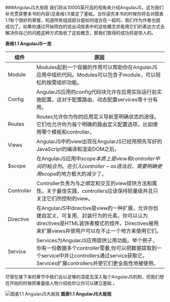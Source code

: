 ###AngularJS大局观
我们将从10000英尺高的视角来介绍AngularJS，这为我们补充贯穿整本书的内容(见表格1.1)奠定了基础。当你读完本书的时候你将会对图表1.1有个很好的掌握，知道所有组成部分是如何组合在一起的，我们作为作者也就成功了。如果你通过开始明白的说出词库表中的这些概念并能用它们的表达方式去解决你自己的问题这种方式吸收了这些概念，那我们取得的成功将是惊人的。

**表格1.1 AngularJS一览**<br>

| 组件           |          原因          |
| ------------- | --------------------- |
| Module        | Modules起到一个容器的作用可以帮助你在AngularJS应用中组织代码。Modules可以包含子module，可以轻松的按需组织功能。|
| Config        | AngularJS应用的config代码块允许在应用实际运行前实施配置。这对于配置路由、动态配置services等十分有用。|
| Routes        | Routes允许你为你的应用定义导航至明确状态的途径。它们也允许你为每个明确的路由定义配置选项，比如使用哪个模板和controller。|
| Views         | AngularJS中的view出现在AngularJS已经用预先写好的JavaScript的编译和渲染DOM之后。|
| $scope        | 在AngularJS应用中$scope本质上是view和controller中间的粘合剂。在引入controller-as语法后，需要明确使用$scope的地方极大的减少了。|
| Controller    | Controller负责为与之绑定和交互的view提供方法和属性。关于最佳实践，controllers应该保持轻量级并且只关注它们所控制的view。|
| Directive     | 在AngularJS中directive是view的一种扩展，允许你创建自定义、可复用、封装行为的元素。你可以认为directives是HTML装饰者模式的组件。Directives被用来扩展views并使用户可以在不止一个地方来使用它们。|
| Service       | Services为AngularJS应用提供公用功能。举个例子，你有一份数据多个controller需要,你可以把数据提取到一个service中并让controllers通过service获取它。Services扩展controllers并使它们更全局性地被使用。|

尽管在接下来的章节中我们会以足够的深度去深入每个AngularJS机制，但我们想在开始的时候把重量级人物介绍给你让你可以建立基础
。

![图表1.1 AngularJS大局观](https://raw.githubusercontent.com/SangKa/AngularJS-in-Action/master/assets/figure1.1.jpg)
**图表1.1 AngularJS大局观**

